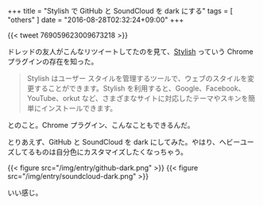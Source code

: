 +++
title = "Stylish で GitHub と SoundCloud を dark にする"
tags = [ "others" ]
date = "2016-08-28T02:32:24+09:00"
+++

{{< tweet 769059623009673218 >}}

ドレッドの友人がこんなリツイートしてたのを見て、[Stylish](https://chrome.google.com/webstore/detail/stylish/fjnbnpbmkenffdnngjfgmeleoegfcffe?hl=ja) っていう Chrome プラグインの存在を知った。

<!--more-->

> Stylish はユーザー スタイルを管理するツールで、ウェブのスタイルを変更することができます。Stylish を利用すると、Google、Facebook、YouTube、orkut など、さまざまなサイトに対応したテーマやスキンを簡単にインストールできます。

とのこと。Chrome プラグイン、こんなこともできるんだ。

とりあえず、GitHub と SoundCloud を dark にしてみた。やはり、ヘビーユーズしてるものは自分色にカスタマイズしたくなっちゃう。

{{< figure src="/img/entry/github-dark.png" >}}
{{< figure src="/img/entry/soundcloud-dark.png" >}}

いい感じ。
